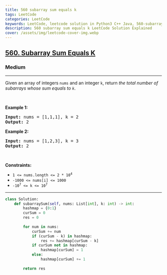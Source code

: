 ```yaml
---
title: 560 subarray sum equals k
tags: LeetCode
categories: LeetCode
keywords: LeetCode, leetcode solution in Python3 C++ Java, 560-subarray-sum-equals-k solution
description: 560 subarray sum equals k LeetCode Solution Explained
cover: /assets/img/leetcode-cover-img.webp
---
```





<h2><a href="https://leetcode.com/problems/subarray-sum-equals-k/">560. Subarray Sum Equals K</a></h2><h3>Medium</h3><hr><div><p>Given an array of integers <code>nums</code> and an integer <code>k</code>, return <em>the total number of subarrays whose sum equals to <code>k</code></em>.</p>

<p>&nbsp;</p>
<p><strong>Example 1:</strong></p>
<pre><strong>Input:</strong> nums = [1,1,1], k = 2
<strong>Output:</strong> 2
</pre><p><strong>Example 2:</strong></p>
<pre><strong>Input:</strong> nums = [1,2,3], k = 3
<strong>Output:</strong> 2
</pre>
<p>&nbsp;</p>
<p><strong>Constraints:</strong></p>

<ul>
	<li><code>1 &lt;= nums.length &lt;= 2 * 10<sup>4</sup></code></li>
	<li><code>-1000 &lt;= nums[i] &lt;= 1000</code></li>
	<li><code>-10<sup>7</sup> &lt;= k &lt;= 10<sup>7</sup></code></li>
</ul>
</div>

---




```python
class Solution:
    def subarraySum(self, nums: List[int], k: int) -> int:
        hashmap = {0:1}
        curSum = 0
        res = 0
        
        for num in nums:
            curSum += num
            if (curSum - k) in hashmap:
                res += hashmap[curSum - k]
            if curSum not in hashmap:
                hashmap[curSum] = 1
            else:
                hashmap[curSum] += 1
        
        return res
```
